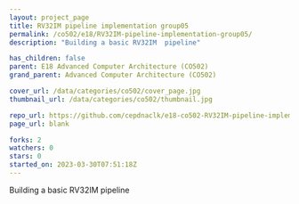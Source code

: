 ```yaml
---
layout: project_page
title: RV32IM pipeline implementation group05
permalink: /co502/e18/RV32IM-pipeline-implementation-group05/
description: "Building a basic RV32IM  pipeline"

has_children: false
parent: E18 Advanced Computer Architecture (CO502)
grand_parent: Advanced Computer Architecture (CO502)

cover_url: /data/categories/co502/cover_page.jpg
thumbnail_url: /data/categories/co502/thumbnail.jpg

repo_url: https://github.com/cepdnaclk/e18-co502-RV32IM-pipeline-implementation-group05
page_url: blank

forks: 2
watchers: 0
stars: 0
started_on: 2023-03-30T07:51:18Z
---
```

Building a basic RV32IM  pipeline

